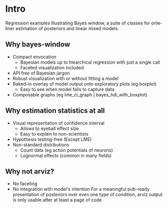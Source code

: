 # Intro

Regression examples illustrating Bayes window, a suite of classes for onle-liner estimation of posteriors and linear mixed models.

## Why bayes-window
- Compact envocation
  - Bayesian models up to hiearchical regression with just a single call
  - Faceted visualization included
- API free of Bayesian jargon
- Robust visualization with or without fitting a model 
- Baked-in overlay of model output onto exploratory plots (eg boxplot)
  - Easy to see when model fails to capture data
- Composable graphs (eg lme_ci_graph | bayes_hdi_with_boxplot)

## Why estimation statistics at all
- Visual representation of confidence interval
  - Allows to eyeball effect size
  - Easy to explain to non-scientists
- Hypothesis testing-free (Except LME)
- Non-standard distributions
  - Count data (eg action potentials of neurons)
  - Lognormal effects (common in many fields)

## Why not arviz?
- No faceting 
- No integration with model's intention
For a meaningful pub-ready presentation of posteriors over even one type of condition, arviz output is only usable after at least a page of code 
